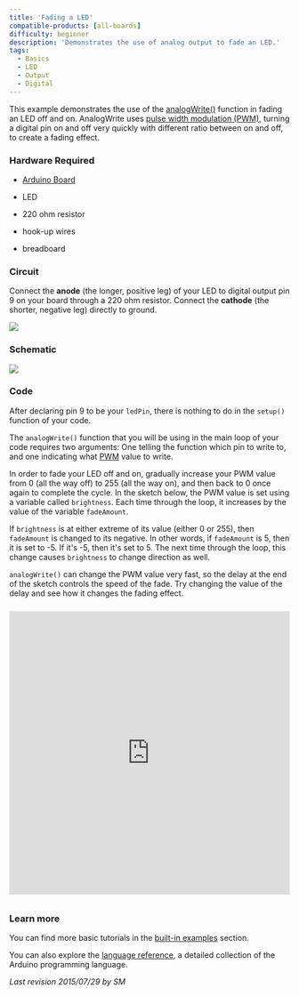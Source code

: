 ```yaml
---
title: 'Fading a LED'
compatible-products: [all-boards]
difficulty: beginner
description: 'Demonstrates the use of analog output to fade an LED.'
tags: 
  - Basics
  - LED
  - Output
  - Digital
---
```


This example demonstrates the use of the [analogWrite()](https://www.arduino.cc/en/Reference/AnalogWrite) function in fading an LED off and on. AnalogWrite uses [pulse width modulation (PWM)](/learn/microcontrollers/analog-output), turning a digital pin on and off very quickly with different ratio between on and off, to create a fading effect.

### Hardware Required

- [Arduino Board](https://store.arduino.cc/collections/boards-modules)

- LED

- 220 ohm resistor

- hook-up wires

- breadboard

### Circuit

Connect the **anode** (the longer, positive leg) of your LED to digital output pin 9 on your board through a 220 ohm resistor. Connect the **cathode** (the shorter, negative leg) directly to ground.


![](assets/simplefade_bb.png)

### Schematic


![](assets/simplefade_pin9_schem.png)


### Code

After declaring pin 9 to be your `ledPin`, there is nothing to do in the `setup()` function of your code.

The `analogWrite()` function that you will be using in the main loop of your code requires two arguments: One telling the function which pin to write to, and one indicating what [PWM](/learn/microcontrollers/analog-output) value to write.

In order to fade your LED off and on, gradually increase your PWM value from 0 (all the way off) to 255 (all the way on), and then back to 0 once again to complete the cycle.  In the sketch below, the PWM value is set using a variable called `brightness`.  Each time through the loop, it increases by the value of the variable `fadeAmount`.

If `brightness` is at either extreme of its value (either 0 or 255), then `fadeAmount` is changed to its negative. In other words, if `fadeAmount` is 5, then it is set to -5. If it's -5, then it's set to 5. The next time through the loop, this change causes `brightness` to change direction as well.

`analogWrite()` can change the PWM value very fast, so the delay at the end of the sketch controls the speed of the fade.  Try changing the value of the delay and see how it changes the fading effect.

<iframe src='https://create.arduino.cc/example/builtin/01.Basics%5CFade/Fade/preview?embed&snippet' style='height:510px;width:100%;margin:10px 0' frameborder='0'></iframe>

### Learn more

You can find more basic tutorials in the [built-in examples](/built-in-examples) section.

You can also explore the [language reference](https://www.arduino.cc/reference/en/), a detailed collection of the Arduino programming language.

*Last revision 2015/07/29 by SM*